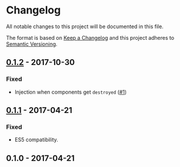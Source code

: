 # Changelog
All notable changes to this project will be documented in this file.

The format is based on [Keep a Changelog](http://keepachangelog.com/en/1.0.0/)
and this project adheres to [Semantic Versioning](http://semver.org/spec/v2.0.0.html).

## [0.1.2] - 2017-10-30

### Fixed
- Injection when components get `destroyed` ([#1](https://github.com/shyiko/vue-document/pull/1))

## [0.1.1] - 2017-04-21

### Fixed
- ES5 compatibility.

## 0.1.0 - 2017-04-21

[0.1.2]: https://github.com/shyiko/vue-document/compare/0.1.1...0.1.2
[0.1.1]: https://github.com/shyiko/vue-document/compare/0.1.0...0.1.1

